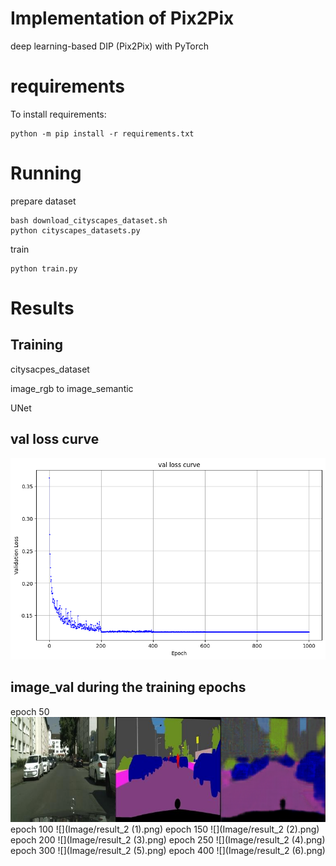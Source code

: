# Implementation of Pix2Pix
deep learning-based DIP (Pix2Pix) with PyTorch
# requirements
To install requirements:
```
python -m pip install -r requirements.txt
```

# Running

prepare dataset
```
bash download_cityscapes_dataset.sh
python cityscapes_datasets.py
```

train
```
python train.py
```

# Results
## Training
citysacpes_dataset 

image_rgb to image_semantic  

UNet

## val loss curve
![](Image/val_loss_curve.png)
## image_val during the training epochs
epoch 50
![](Image/result_2.png)
epoch 100
![](Image/result_2 (1).png)
epoch 150
![](Image/result_2 (2).png)
epoch 200
![](Image/result_2 (3).png)
epoch 250
![](Image/result_2 (4).png)
epoch 300
![](Image/result_2 (5).png)
epoch 400
![](Image/result_2 (6).png)




